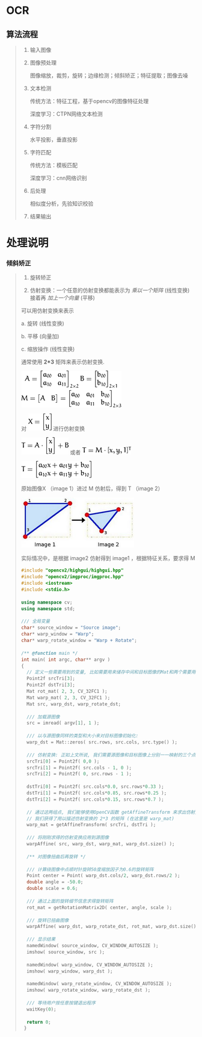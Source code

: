 # OCR

## 算法流程

>  1. 输入图像
>
>  2. 图像预处理
>
>     图像缩放，裁剪，旋转；边缘检测；倾斜矫正；特征提取；图像去噪
>
>  3. 文本检测
>
>     传统方法：特征工程，基于opencv的图像特征处理
>
>     深度学习：CTPN网络文本检测
>
>  4. 字符分割
>
>     水平投影，垂直投影
>
>  5. 字符匹配
>
>     传统方法：模板匹配
>
>     深度学习：cnn网络识别
>
>  6. 后处理
>
>     相似度分析，先验知识校验
>
>  7. 结果输出

# 处理说明

### 倾斜矫正

>1. 旋转矫正  
>
>2. 仿射变换：一个任意的仿射变换都能表示为 *乘以一个矩阵* (线性变换) 接着再 *加上一个向量* (平移)
>
>   可以用仿射变换来表示
>
>   a. 旋转 (线性变换)
>
>   b. 平移 (向量加)
>
>   c. 缩放操作 (线性变换)
>
>   通常使用 **2*3** 矩阵来表示仿射变换.
>
>   ![ocr-1.png](.\img\ocr-1.png)
>
>对 ![ocr-2.png](.\img\ocr-2.png) 进行仿射变换
>
>![ocr-3.png](.\img\ocr-3.png) 或者 ![ocr-4.png](.\img\ocr-4.png)
>
>![ocr-5.png](.\img\ocr-5.png)
>
>原始图像X （image 1）进过 M 仿射后，得到 T （image 2）
>
>![ocr-6.png](.\img\ocr-6.jpg)
>
>实际情况中，是根据 image2 仿射得到 image1 ，根据特征关系，要求得 M 
>
>```c++
>#include "opencv2/highgui/highgui.hpp"
>#include "opencv2/imgproc/imgproc.hpp"
>#include <iostream>
>#include <stdio.h>
>
>using namespace cv;
>using namespace std;
>
>/// 全局变量
>char* source_window = "Source image";
>char* warp_window = "Warp";
>char* warp_rotate_window = "Warp + Rotate";
>
>/** @function main */
> int main( int argc, char** argv )
> {
>   // 定义一些需要用到的变量, 比如需要用来储存中间和目标图像的Mat和两个需要用来定义仿射变换的二维点数组.  
>   Point2f srcTri[3];
>   Point2f dstTri[3];
>   Mat rot_mat( 2, 3, CV_32FC1 );
>   Mat warp_mat( 2, 3, CV_32FC1 );
>   Mat src, warp_dst, warp_rotate_dst;
>
>   /// 加载源图像
>   src = imread( argv[1], 1 );
>
>   /// 以与源图像同样的类型和大小来对目标图像初始化:
>   warp_dst = Mat::zeros( src.rows, src.cols, src.type() );
>
>   /// 仿射变换: 正如上文所说, 我们需要源图像和目标图像上分别一一映射的三个点来定义仿射变换:
>   srcTri[0] = Point2f( 0,0 );
>   srcTri[1] = Point2f( src.cols - 1, 0 );
>   srcTri[2] = Point2f( 0, src.rows - 1 );
>
>   dstTri[0] = Point2f( src.cols*0.0, src.rows*0.33 );
>   dstTri[1] = Point2f( src.cols*0.85, src.rows*0.25 );
>   dstTri[2] = Point2f( src.cols*0.15, src.rows*0.7 );
>
>   // 通过这两组点, 我们能够使用OpenCV函数 getAffineTransform 来求出仿射变换
>   // 我们获得了用以描述仿射变换的 2*3 的矩阵 (在这里是 warp_mat)
>   warp_mat = getAffineTransform( srcTri, dstTri );
>
>   /// 将刚刚求得的仿射变换应用到源图像
>   warpAffine( src, warp_dst, warp_mat, warp_dst.size() );
>
>   /** 对图像扭曲后再旋转 */
>
>   /// 计算绕图像中点顺时针旋转50度缩放因子为0.6的旋转矩阵
>   Point center = Point( warp_dst.cols/2, warp_dst.rows/2 );
>   double angle = -50.0;
>   double scale = 0.6;
>
>   /// 通过上面的旋转细节信息求得旋转矩阵
>   rot_mat = getRotationMatrix2D( center, angle, scale );
>
>   /// 旋转已扭曲图像
>   warpAffine( warp_dst, warp_rotate_dst, rot_mat, warp_dst.size() );
>
>   /// 显示结果
>   namedWindow( source_window, CV_WINDOW_AUTOSIZE );
>   imshow( source_window, src );
>
>   namedWindow( warp_window, CV_WINDOW_AUTOSIZE );
>   imshow( warp_window, warp_dst );
>
>   namedWindow( warp_rotate_window, CV_WINDOW_AUTOSIZE );
>   imshow( warp_rotate_window, warp_rotate_dst );
>
>   /// 等待用户按任意按键退出程序
>   waitKey(0);
>
>   return 0;
>  }
>```
>
>

